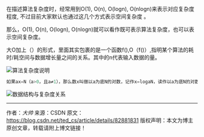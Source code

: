 在描述算法复杂度时，经常用到O(1), O(n), O(logn), O(nlogn)来表示对应复杂度程度, 不过目前大家默认也通过这几个方式表示空间复杂度 。

那么，O(1), O(n), O(logn), O(nlogn)就可以看作既可表示算法复杂度，也可以表示空间复杂度。

大O加上（）的形式，里面其实包裹的是一个函数f(),O（f()）,指明某个算法的耗时/耗空间与数据增长量之间的关系。其中的n代表输入数据的量。

![算法复杂度说明](/Users/wenxinliu/devSpace/tech_remember/images/算法复杂度说明.png)

```java
如果ax=N（a>0，且a≠1），那么数x叫做以a为底N的对数，记作x=logaN，读作以a为底N的对数，其中a叫做对数的底数，N叫做真数。
```

![数据结构与复杂度关系](/Users/wenxinliu/devSpace/tech_remember/images/数据结构与复杂度关系.png)



---------------------
作者：_大帅_ 
来源：CSDN 
原文：https://blog.csdn.net/ted_cs/article/details/82881831 
版权声明：本文为博主原创文章，转载请附上博文链接！